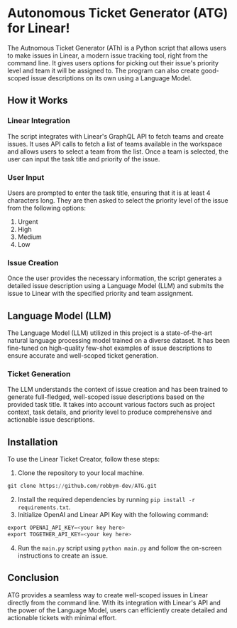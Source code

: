 # Autonomous Ticket Generator (ATG) for Linear!

The Autnomous Ticket Generator (ATh) is a Python script that allows users to make issues in Linear, a modern issue tracking tool, right from the command line. It gives users options for picking out their issue's priority level and team it will be assigned to. The program can also create good-scoped issue descriptions on its own using a Language Model.

## How it Works

### Linear Integration

The script integrates with Linear's GraphQL API to fetch teams and create issues. It uses API calls to fetch a list of teams available in the workspace and allows users to select a team from the list. Once a team is selected, the user can input the task title and priority of the issue.

### User Input

Users are prompted to enter the task title, ensuring that it is at least 4 characters long. They are then asked to select the priority level of the issue from the following options:

1. Urgent
2. High
3. Medium
4. Low

### Issue Creation

Once the user provides the necessary information, the script generates a detailed issue description using a Language Model (LLM) and submits the issue to Linear with the specified priority and team assignment.

## Language Model (LLM)

The Language Model (LLM) utilized in this project is a state-of-the-art natural language processing model trained on a diverse dataset. It has been fine-tuned on high-quality few-shot examples of issue descriptions to ensure accurate and well-scoped ticket generation.

### Ticket Generation

The LLM understands the context of issue creation and has been trained to generate full-fledged, well-scoped issue descriptions based on the provided task title. It takes into account various factors such as project context, task details, and priority level to produce comprehensive and actionable issue descriptions.

## Installation

To use the Linear Ticket Creator, follow these steps:

1. Clone the repository to your local machine.
```python 
git clone https://github.com/robbym-dev/ATG.git
```
2. Install the required dependencies by running `pip install -r requirements.txt`.
3. Initialize OpenAI and Linear API Key with the following command: 
```python
export OPENAI_API_KEY=<your key here>
export TOGETHER_API_KEY=<your key here>
```
4. Run the `main.py` script using `python main.py` and follow the on-screen instructions to create an issue.

## Conclusion

ATG provides a seamless way to create well-scoped issues in Linear directly from the command line. With its integration with Linear's API and the power of the Language Model, users can efficiently create detailed and actionable tickets with minimal effort.
